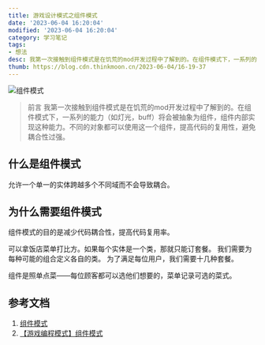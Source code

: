 ```yaml
---
title: 游戏设计模式之组件模式
date: '2023-06-04 16:20:04'
modified: '2023-06-04 16:20:04'
category: 学习笔记
tags:
- 想法
desc: 我第一次接触到组件模式是在饥荒的mod开发过程中了解到的。在组件模式下，一系列的能力（如灯光，buff）将会被抽象为组件，组件内部实现这种能力。不同的对象都可以使用这一个组件，提高代码的复用性，避免耦合性过强。
thumb: https://blog.cdn.thinkmoon.cn/2023-06-04/16-19-37
---
```


![组件模式](https://blog.cdn.thinkmoon.cn/2023-06-04/16-19-37)
> 前言
我第一次接触到组件模式是在饥荒的mod开发过程中了解到的。在组件模式下，一系列的能力（如灯光，buff）将会被抽象为组件，组件内部实现这种能力。不同的对象都可以使用这一个组件，提高代码的复用性，避免耦合性过强。

## 什么是组件模式

允许一个单一的实体跨越多个不同域而不会导致耦合。

## 为什么需要组件模式

组件模式的目的是减少代码耦合性，提高代码复用率。

可以拿饭店菜单打比方。如果每个实体是一个类，那就只能订套餐。 我们需要为每种可能的组合定义各自的类。 为了满足每位用户，我们需要十几种套餐。

组件是照单点菜——每位顾客都可以选他们想要的，菜单记录可选的菜式。

## 参考文档

1. [组件模式](https://gpp.tkchu.me/component.html)
2. [【游戏编程模式】组件模式](https://zhuanlan.zhihu.com/p/494412571)
